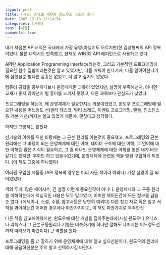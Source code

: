 ```yaml
---
layout: post
title: (서평) API로 배우는 윈도우즈 구조와 원리
date: 2005-12-18 11:14:54
categories: [서평]
tags: [서평]
comments: true
---
```

내가 처음본 API서적은 국내에서 가장 유명(아닐지도 모르지만)한 김상형씨의 API 정복이었다. 물론 나역시도 만족했고, 현재도 WIN32 API 레퍼런스로 사용하고 있다. 

API란 Application Programming Interface라는것, 그리고 기본적인 프로그래밍에 필요한 함수 집합이라는것은 알고 있었지만, 다들 배워야 한다기에, 다들 알아야한다기에 접했을뿐 별다른 감흥은 없었고, 더 알고 싶지도 않았다. 

컴퓨터 공학을 공부하다보니 운영체제란 과목이 있었지만, 설명이 부족해선지, 아니면 교재가 좋지 않아선지 별 흥미를 느끼지 못했고, 다른 과목보다 관심도가 낮았다. 

프로그래밍을 하는데, 왜 운영체제가 필요한지는 의문이었었고, 윈도우 프로그래밍에 필요한 내용을 어느정도 선(멀티 태스크, 멀티 쓰레드, 이벤트 프로그래밍, 핸들, 인스턴스등 기본 개념)까지는 알고 있었기 때문에, 괜찮다고 생각했다. 

하지만 그렇지는 않았다. 

신기술의 이해를 위한 바탕에는 그 근본 원리를 아는것이 중요했고, 프로그래밍의 근본 원리에는 그 바탕이 되는 운영체제에 대한 이해, 데이터 구조에 대한 이해, 그 언어에 대한 이해등 많은 지식이 필요하고, 그 중 하나인 운영체제에 대한 이해를 놓친 내가 바보같기도 했지만, 후회만 하고 있을수없기에, 운영체제에 관련된 책을 몇권 구입하게 되었다. (이 책도 그중에 하나였다) 

여러권 구입한 책들중 (API 정복의 경우는 미리 사둔 책이라 예외다) 가장 설명이 잘 되어있었다. 

책의 두께, 많은 페이지수, 긴 설명 이런게 중요한것이 아니다. 운영체제와 그 구동 원리를 이해하는데에 핵심적인 내용은 모두 담고있고, 어떠한 책이든간에 모든 정보를 담을순 없다. (에세이나, 소설, 수필, 참고서등은 당연히 예외다) 다른 참고 자료 혹은 참고 서적을 봐야하는건 어떠한 경우에나 마찬가지이고, 이 책도 마찬가지로 부족한건

다른 책을 참고해야했지만, 윈도우에 대한 개념을 잡아주는데에(사실 윈도우나 유닉스나 리눅스나 그 근본구동원리나 기능은 비슷하기에 하나만 잘해도 나머지는 어느정도선까지 따라오기 마련이다) 큰 역할을 했다. 

프로그래밍을 좀 더 잘하기 위해 운영체제에 대해 알고 싶으신분이나, 윈도우의 원리에 대해 궁금하신분은 주저 말고 선택하시길 바란다.